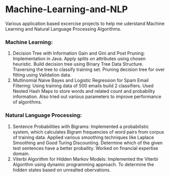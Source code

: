# Machine-Learning-and-NLP
Various application based excercise projects to help me uderstand Machine Learning and Natural Language Processing Algorithms. 

### Machine Learning:
1. Decision Tree with Information Gain and Gini and Post Pruning:  Implementation in Java. Apply splits on attributes using chosen heuristic. Build decision tree using Binary Tree Data Structure. Traversing the tree to classify training set. Pruning decision tree for over fitting using Validation data.
2. Mutlinomial Naive Bayes and Logistic Regression for Spam Email Filtering: Using training data of 500 emails build 2 classifiers. Used Nested Hash Maps to store words and related count and probability information. Also tried out various parameters to improve performance of algorithms.

### Natural Language Processing:
1. Sentence Probabilities with Bigrams: Implemented a probabilistic system, which calculates Bigram frequencies of word pairs from corpus of training data. Applied various smoothing techniques like Laplace Smoothing and Good Turing Discounting. Determine which of the given test sentences have a better probaility. Worked on financial expertise domain.
2. Viterbi Algorithm for Hidden Markov Models: Implemented the Viterbi Algorithm using dynamic programming approach. To determine the hidden states based on unrealted obervations.
